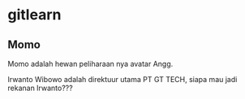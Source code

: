 # gitlearn
## Momo
Momo adalah hewan peliharaan nya avatar Angg.

Irwanto Wibowo adalah direktuur utama PT GT TECH,
siapa mau jadi rekanan Irwanto???
